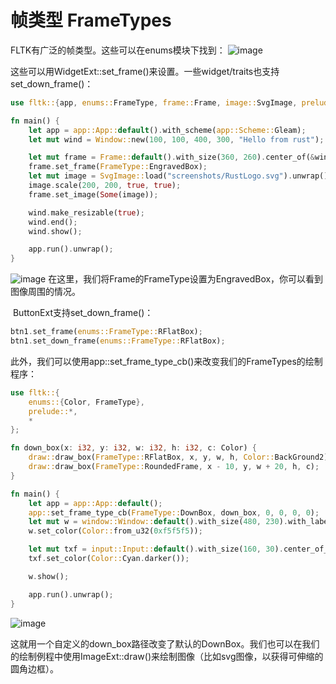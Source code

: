 # 帧类型 FrameTypes

FLTK有广泛的帧类型。这些可以在enums模块下找到：
![image](https://github.com/fltk-rs/fltk-rs/raw/master/screenshots/frames.jpg)

这些可以用WidgetExt::set_frame()来设置。一些widget/traits也支持set_down_frame()：
```rust
use fltk::{app, enums::FrameType, frame::Frame, image::SvgImage, prelude::*, window::Window};

fn main() {
    let app = app::App::default().with_scheme(app::Scheme::Gleam);
    let mut wind = Window::new(100, 100, 400, 300, "Hello from rust");

    let mut frame = Frame::default().with_size(360, 260).center_of(&wind);
    frame.set_frame(FrameType::EngravedBox);
    let mut image = SvgImage::load("screenshots/RustLogo.svg").unwrap();
    image.scale(200, 200, true, true);
    frame.set_image(Some(image));

    wind.make_resizable(true);
    wind.end();
    wind.show();

    app.run().unwrap();
}
```
![image](https://github.com/fltk-rs/fltk-rs/raw/master/screenshots/hello.jpg)
在这里，我们将Frame的FrameType设置为EngravedBox，你可以看到图像周围的情况。

​	ButtonExt支持set_down_frame()：
```rust
btn1.set_frame(enums::FrameType::RFlatBox);
btn1.set_down_frame(enums::FrameType::RFlatBox);
```

此外，我们可以使用app::set_frame_type_cb()来改变我们的FrameTypes的绘制程序：
```rust
use fltk::{
    enums::{Color, FrameType},
    prelude::*,
    *
};

fn down_box(x: i32, y: i32, w: i32, h: i32, c: Color) {
    draw::draw_box(FrameType::RFlatBox, x, y, w, h, Color::BackGround2);
    draw::draw_box(FrameType::RoundedFrame, x - 10, y, w + 20, h, c);
}

fn main() {
    let app = app::App::default();
    app::set_frame_type_cb(FrameType::DownBox, down_box, 0, 0, 0, 0);
    let mut w = window::Window::default().with_size(480, 230).with_label("Gui");
    w.set_color(Color::from_u32(0xf5f5f5));

    let mut txf = input::Input::default().with_size(160, 30).center_of_parent();    
    txf.set_color(Color::Cyan.darker());

    w.show();

    app.run().unwrap();
}
```

![image](https://user-images.githubusercontent.com/37966791/146932070-ae63fd63-3f37-4d97-978e-4604d2bc0e4b.png)

这就用一个自定义的down_box路径改变了默认的DownBox。我们也可以在我们的绘制例程中使用ImageExt::draw()来绘制图像（比如svg图像，以获得可伸缩的圆角边框）。